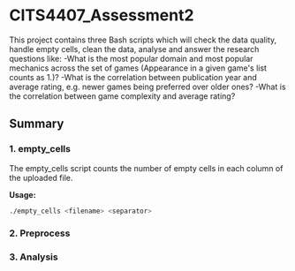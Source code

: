 # CITS4407_Assessment2

This project contains three Bash scripts which will check the data quality, handle empty cells, clean the data, analyse and answer the research questions like:
 -What is the most popular domain and most popular mechanics across the set of games (Appearance in a given game's list counts as 1.)?
 -What is the correlation between publication year and average rating, e.g. newer games being preferred over older ones?
 -What is the correlation between game complexity and average rating?

## Summary

### 1. empty_cells
The empty_cells script counts the number of empty cells in each column of the uploaded file.

**Usage:**
```bash
./empty_cells <filename> <separator>
```


### 2. Preprocess


### 3. Analysis
